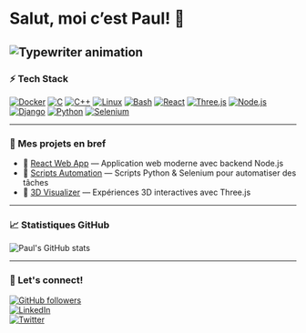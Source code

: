 # Salut, moi c’est Paul! 👋

![Typewriter animation](https://readme-typing-svg.demolab.com?font=Fira+Code&size=26&duration=4000&pause=1000&color=00FFAA&center=true&vCenter=true&width=600&height=50&lines=FullStack+Developer;Student+at+42;Coding+my+way+to+the+top!)
---

### ⚡️ Tech Stack

[![Docker](https://skillicons.dev/icons?i=docker)](https://docker.com)
[![C](https://skillicons.dev/icons?i=c)](https://en.wikipedia.org/wiki/C_(programming_language))
[![C++](https://skillicons.dev/icons?i=cpp)](https://en.wikipedia.org/wiki/C%2B%2B)
[![Linux](https://skillicons.dev/icons?i=linux)](https://linux.org)
[![Bash](https://skillicons.dev/icons?i=bash)](https://en.wikipedia.org/wiki/Bash_(Unix_shell))
[![React](https://skillicons.dev/icons?i=react)](https://reactjs.org)
[![Three.js](https://skillicons.dev/icons?i=threejs)](https://threejs.org)
[![Node.js](https://skillicons.dev/icons?i=nodejs)](https://nodejs.org)
[![Django](https://skillicons.dev/icons?i=django)](https://www.djangoproject.com)
[![Python](https://skillicons.dev/icons?i=python)](https://python.org)
[![Selenium](https://skillicons.dev/icons?i=selenium)](https://www.selenium.dev)

---

### 💼 Mes projets en bref

- 🚀 [React Web App](https://github.com/PaulSchemith/my-react-app) — Application web moderne avec backend Node.js  
- 🤖 [Scripts Automation](https://github.com/PaulSchemith/automation-scripts) — Scripts Python & Selenium pour automatiser des tâches  
- 🌌 [3D Visualizer](https://github.com/PaulSchemith/threejs-visualizer) — Expériences 3D interactives avec Three.js

---

### 📈 Statistiques GitHub

![Paul's GitHub stats](https://github-readme-stats.vercel.app/api?username=PaulSchemith&show_icons=true&theme=radical)

---

### 🚀 Let's connect!

[![GitHub followers](https://img.shields.io/github/followers/PaulSchemith?style=social)](https://github.com/PaulSchemith)  
[![LinkedIn](https://img.shields.io/badge/LinkedIn-0077B5?style=social&logo=linkedin&logoColor=white)](https://linkedin.com/in/tonprofil)  
[![Twitter](https://img.shields.io/badge/Twitter-1DA1F2?style=social&logo=twitter&logoColor=white)](https://twitter.com/tonpseudo)
